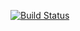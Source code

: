 [![Build Status](https://travis-ci.org/HeimirDavid/e-commerce.svg?branch=master)](https://travis-ci.org/HeimirDavid/e-commerce)